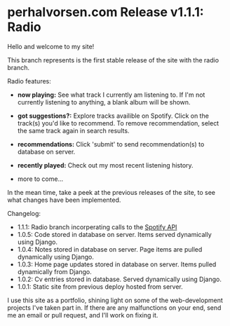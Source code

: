 # perhalvorsen.com Release v1.1.1: Radio

Hello and welcome to my site!

This branch represents is the first stable release of the site with the radio branch. 

Radio features:
- __now playing:__ See what track I currently am listening to. 
If I'm not currently listening to anything, a blank album will be shown.

- __got suggestions?:__ Explore tracks availible on Spotify. 
Click on the track(s) you'd like to recommend. 
To remove recommendation, select the same track again in search results.

- __recommendations:__ Click 'submit' to send recommendation(s) to database on server.

- __recently played:__ Check out my most recent listening history.

- more to come...

In the mean time, take a peek at the previous releases of the site, to see what
 changes have been implemented.


Changelog:
- 1.1.1: Radio branch incorperating calls to the [Spotify API](developers.spotify.com)
- 1.0.5: Code stored in database on server. Items served dynamically using Django.
- 1.0.4: Notes stored in database on server. Page items are pulled dynamically using Django.
- 1.0.3: Home page updates stored in database on server. Items pulled dynamically from Django.
- 1.0.2: Cv entries stored in database. Served dynamically using Django.
- 1.0.1: Static site from previous deploy hosted from server.


I use this site as a portfolio, shining light on some of the web-development 
projects I've taken part in.
If there are any malfunctions on your end, 
send me an email or pull request, and I'll work on
fixing it.
